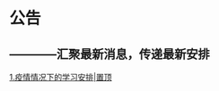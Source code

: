 # 公告

## ————汇聚最新消息，传递最新安排

[1.疫情情况下的学习安排|置顶](https://kangchenschool-2015-04.github.io/Announcement/yi-qing-an-pai/)
